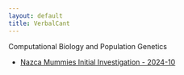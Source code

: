 ```yaml
---
layout: default
title: VerbalCant
---
```


Computational Biology and Population Genetics

-   <a href="nazca_mummies.html">Nazca Mummies Initial Investigation - 2024-10</a>
